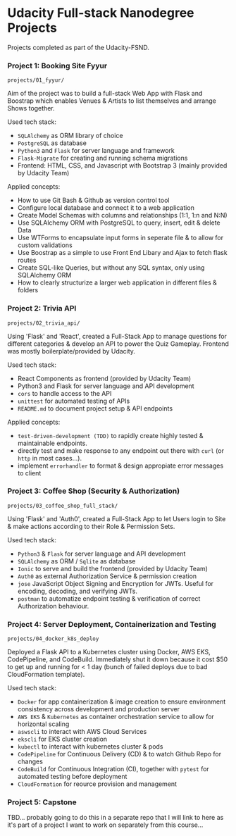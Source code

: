 # Udacity Full-stack Nanodegree Projects

Projects completed as part of the Udacity-FSND.

### Project 1: Booking Site Fyyur 

`projects/01_fyyur/`

Aim of the project was to build a full-stack Web App with Flask and Boostrap which enables
Venues & Artists to list themselves and arrange Shows together.

Used tech stack:
- `SQLAlchemy` as ORM library of choice
- `PostgreSQL` as database
- `Python3` and `Flask` for server language and framework
- `Flask-Migrate` for creating and running schema migrations
- Frontend: HTML, CSS, and Javascript with Bootstrap 3 (mainly provided by Udacity Team)

Applied concepts:
- How to use Git Bash & Github as version control tool
- Configure local database and connect it to a web application
- Create Model Schemas with columns and relationships (1:1, 1:n and N:N)
- Use SQLAlchemy ORM with PostgreSQL to query, insert, edit & delete Data
- Use WTForms to encapsulate input forms in seperate file & to allow for custom validations
- Use Boostrap as a simple to use Front End Libary and Ajax to fetch flask routes
- Create SQL-like Queries, but without any SQL syntax, only using SQLAlchemy ORM
- How to clearly structurize a larger web application in different files & folders

### Project 2: Trivia API

`projects/02_trivia_api/`

Using 'Flask' and 'React', created a Full-Stack App to manage questions
for different categories & develop an API to power the Quiz Gameplay. Frontend was mostly boilerplate/provided by Udacity.

Used tech stack:
- React Components as frontend (provided by Udacity Team)
- Python3 and Flask for server language and API development
- `cors` to handle access to the API
- `unittest` for automated testing of APIs
- `README.md` to document project setup & API endpoints

Applied concepts:
- `test-driven-development (TDD)` to rapidly create highly tested & maintainable endpoints.
- directly test and make response to any endpoint out there with `curl` (or `http` in most cases...).
- implement `errorhandler` to format & design appropiate error messages to client

### Project 3: Coffee Shop (Security & Authorization)

`projects/03_coffee_shop_full_stack/`

Using 'Flask' and 'Auth0', created a Full-Stack App to let Users
login to Site & make actions according to their Role & Permission Sets.

Used tech stack:
- `Python3` & `Flask` for server language and API development 
- `SQLAlchemy` as ORM / `Sqlite` as database
- `Ionic` to serve and build the frontend (provided by Udacity Team)
- `Auth0` as external Authorization Service & permission creation
- `jose` JavaScript Object Signing and Encryption for JWTs. Useful for encoding, decoding, and verifying JWTs.
- `postman` to automatize endpoint testing & verification of correct Authorization behaviour.

### Project 4: Server Deployment, Containerization and Testing

`projects/04_docker_k8s_deploy`

Deployed a Flask API to a Kubernetes cluster using Docker, AWS EKS, CodePipeline, and CodeBuild. Immediately shut it down because it cost $50 to get up and running for < 1 day (bunch of failed deploys due to bad CloudFormation template).

Used tech stack:
- `Docker` for app containerization & image creation to ensure environment consistency across development and production server
- `AWS EKS` & `Kubernetes` as container orchestration service to allow for horizontal scaling
- `aswscli` to interact with AWS Cloud Services
- `ekscli` for EKS cluster creation
- `kubectl` to interact with kubernetes cluster & pods
- `CodePipeline` for Continuous Delivery (CD) & to watch Github Repo for changes
- `CodeBuild` for Continuous Integration (CI), together with `pytest` for automated testing before deployment
- `CloudFormation` for reource provision and management

### Project 5: Capstone

TBD... probably going to do this in a separate repo that I will link to here as it's part of a project I want to work on separately from this course...


